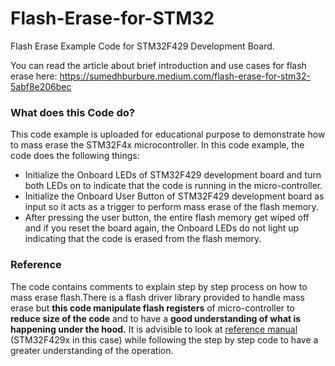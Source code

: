 # Flash-Erase-for-STM32
Flash Erase Example Code for STM32F429 Development Board.

You can read the article about brief introduction and use cases for flash erase here:
https://sumedhburbure.medium.com/flash-erase-for-stm32-5abf8e206bec

### What does this Code do?
This code example is uploaded for educational purpose to demonstrate how to mass erase the STM32F4x microcontroller.
In this code example, the code does the following things:
* Initialize the Onboard LEDs of STM32F429 development board and turn both LEDs on to indicate that the code is running in the micro-controller.
* Initialize the Onboard User Button of STM32F429 development board as input so it acts as a trigger to perform mass erase of the flash memory.
* After pressing the user button, the entire flash memory get wiped off and if you reset the board again, the Onboard LEDs do not light up indicating that the code is erased from the flash memory.

### Reference
The code contains comments to explain step by step process on how to mass erase flash.There is a flash driver library provided to handle mass erase but __this code manipulate flash registers__ of micro-controller to __reduce size of the code__ and to have a __good understanding of what is happening under the hood.__
It is advisible to look at [reference manual](https://www.st.com/resource/en/reference_manual/dm00031020-stm32f405-415-stm32f407-417-stm32f427-437-and-stm32f429-439-advanced-arm-based-32-bit-mcus-stmicroelectronics.pdf) (STM32F429x in this case) while following the step by step code to have a greater understanding of the operation.


